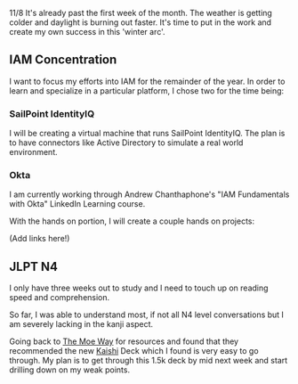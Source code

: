 11/8 It's already past the first week of the month. The weather is getting colder and daylight is burning out faster. It's time to put in the work and create my own success in this 'winter arc'.

## IAM Concentration
I want to focus my efforts into IAM for the remainder of the year. In order to learn and specialize in a particular platform, I chose two for the time being:
### SailPoint IdentityIQ
I will be creating a virtual machine that runs SailPoint IdentityIQ. The plan is to have connectors like Active Directory to simulate a real world environment.

### Okta
I am currently working through Andrew Chanthaphone's "IAM Fundamentals with Okta" LinkedIn Learning course.

With the hands on portion, I will create a couple hands on projects:

(Add links here!)
## JLPT N4
I only have three weeks out to study and I need to touch up on reading speed and comprehension.

So far, I was able to understand most, if not all N4 level conversations but I am severely lacking in the kanji aspect. 

Going back to [The Moe Way](https://learnjapanese.moe/resources/) for resources and found that they recommended the new [Kaishi](https://ankiweb.net/shared/info/1196762551) Deck which I found is very easy to go through. My plan is to get through this 1.5k deck by mid next week and start drilling down on my weak points. 